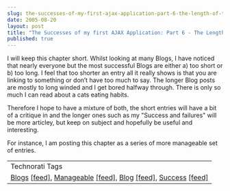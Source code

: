 ```yaml
---
slug: the-successes-of-my-first-ajax-application-part-6-the-length-of-the-entries
date: 2005-08-20
layout: post
title: "The Successes of my first AJAX Application: Part 6 - The Length of the Entries"
published: true
---
```

I will keep this chapter short.  Whilst looking at many Blogs, I have noticed that nearly everyone but the most successful Blogs are either a) too short or b) too long.  I feel that too shorter an entry all it really shows is that you are linking to something or don’t have too much to say.  The longer Blog posts are mostly to long winded and I get bored halfway through.  There is only so much I can read about a cats eating habits. <p />Therefore I hope to have a mixture of both, the short entries will have a bit of a critique in and the longer ones such as my "Success and failures" will be more articley, but keep on subject and hopefully be useful and interesting.<p />For instance, I am posting this chapter as a series of more manageable set of entries.<p /><table class="TechnoratiHead TagHeader">
<tr><td>Technorati Tags</td></tr>
<tr class="Technorati"><td>
<a href="http://www.technorati.com/tag/Blogs" class="Tag" rel="tag">Blogs</a> <a href="http://feeds.technorati.com/feed/posts/tag/Blogs" class="Tag">[feed]</a>, <a href="http://www.technorati.com/tag/Manageable" class="Tag" rel="tag">Manageable</a> <a href="http://feeds.technorati.com/feed/posts/tag/Manageable" class="Tag">[feed]</a>, <a href="http://www.technorati.com/tag/Blog" class="Tag" rel="tag">Blog</a> <a href="http://feeds.technorati.com/feed/posts/tag/Blog" class="Tag">[feed]</a>, <a href="http://www.technorati.com/tag/Success" class="Tag" rel="tag">Success</a> <a href="http://feeds.technorati.com/feed/posts/tag/Success" class="Tag">[feed]</a>
</td></tr>
</table><div class="blogger-post-footer"><img class="posterous_download_image" src="https://blogger.googleusercontent.com/tracker/8109338-112453039454958752?l=www.kinlan.co.uk%2Findex.html" height="1" alt="" width="1" /></div>

